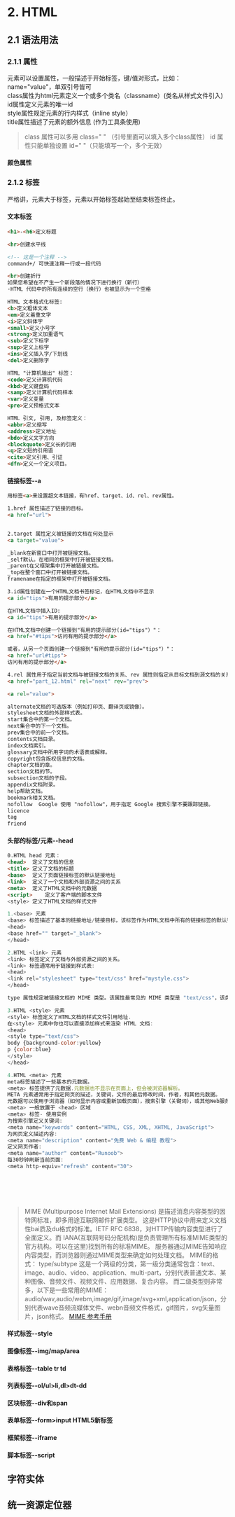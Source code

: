 # 2. HTML



## 2.1 语法用法

### 2.1.1 属性

 元素可以设置属性，一般描述于开始标签，键/值对形式，比如：name="value"，单双引号皆可  
 class属性为html元素定义一个或多个类名（classname）(类名从样式文件引入)  
id属性定义元素的唯一id  
style属性规定元素的行内样式（inline style）  
title属性描述了元素的额外信息 (作为工具条使用)  
> class 属性可以多用 class=" " （引号里面可以填入多个class属性）
> id 属性只能单独设置 id=" "（只能填写一个，多个无效）

#### 颜色属性



### 2.1.2 标签

严格讲，元素大于标签，元素以开始标签起始至结束标签终止。

#### 文本标签
```html
<h1>-<h6>定义标题

<hr>创建水平线

<!-- 这是一个注释 -->
command+/ 可快速注释一行或一段代码

<br>创建折行
如果您希望在不产生一个新段落的情况下进行换行（新行）
·HTML 代码中的所有连续的空行（换行）也被显示为一个空格

HTML 文本格式化标签:
<b>定义粗体文本
<em>定义着重文字
<i>定义斜体字
<small>定义小号字
<strong>定义加重语气
<sub>定义下标字
<sup>定义上标字
<ins>定义插入字/下划线
<del>定义删除字

HTML "计算机输出" 标签：
<code>定义计算机代码
<kbd>定义键盘码
<samp>定义计算机代码样本
<var>定义变量
<pre>定义预格式文本

HTML 引文, 引用, 及标签定义：
<abbr>定义缩写
<address>定义地址
<bdo>定义文字方向
<blockquote>定义长的引用
<q>定义短的引用语
<cite>定义引用、引证
<dfn>定义一个定义项目。
```
#### 链接标签--a
```html
用标签<a>来设置超文本链接，有href、target、id、rel、rev属性。

1.href 属性描述了链接的目标。
<a href="url">


2.target 属性定义被链接的文档在何处显示
<a target="value">

_blank在新窗口中打开被链接文档。
_self默认。在相同的框架中打开被链接文档。
_parent在父框架集中打开被链接文档。
_top在整个窗口中打开被链接文档。
framename在指定的框架中打开被链接文档。

3.id属性创建在一个HTML文档书签标记，在HTML文档中不显示
<a id="tips">有用的提示部分</a>

在HTML文档中插入ID:
<a id="tips">有用的提示部分</a>

在HTML文档中创建一个链接到"有用的提示部分(id="tips"）"：
<a href="#tips">访问有用的提示部分</a>

或者，从另一个页面创建一个链接到"有用的提示部分(id="tips"）"：
<a href="url#tips">
访问有用的提示部分</a>

4.rel 属性用于指定当前文档与被链接文档的关系、rev 属性则指定从目标文档到源文档的关系，这两种属性可以在 <a> 标签中同时使用。
<a href="part_12.html" rel="next" rev="prev">

<a rel="value">

alternate文档的可选版本（例如打印页、翻译页或镜像）。
stylesheet文档的外部样式表。
start集合中的第一个文档。
next集合中的下一个文档。
prev集合中的前一个文档。
contents文档目录。
index文档索引。
glossary文档中所用字词的术语表或解释。
copyright包含版权信息的文档。
chapter文档的章。
section文档的节。
subsection文档的子段。
appendix文档附录。
help帮助文档。
bookmark相关文档。
nofollow  Google 使用 "nofollow"，用于指定 Google 搜索引擎不要跟踪链接。
licence
tag
friend
```
#### 头部的标签/元素--head
```html
0.HTML head 元素：
<head>	定义了文档的信息
<title>	定义了文档的标题
<base>	定义了页面链接标签的默认链接地址
<link>	定义了一个文档和外部资源之间的关系
<meta>	定义了HTML文档中的元数据
<script>	定义了客户端的脚本文件
<style>	定义了HTML文档的样式文件

1.<base> 元素
<base> 标签描述了基本的链接地址/链接目标，该标签作为HTML文档中所有的链接标签的默认链接:
<head>
<base href="" target="_blank">
</head>

2.HTML <link> 元素
<link> 标签定义了文档与外部资源之间的关系。
<link> 标签通常用于链接到样式表:
<head>
<link rel="stylesheet" type="text/css" href="mystyle.css">
</head>

type 属性规定被链接文档的 MIME 类型。该属性最常见的 MIME 类型是 "text/css"，该类型描述样式表。

3.HTML <style> 元素
<style> 标签定义了HTML文档的样式文件引用地址.
在<style> 元素中你也可以直接添加样式来渲染 HTML 文档:
<head>
<style type="text/css">
body {background-color:yellow}
p {color:blue}
</style>
</head>

4.HTML <meta> 元素
meta标签描述了一些基本的元数据。
<meta> 标签提供了元数据.元数据也不显示在页面上，但会被浏览器解析。
META 元素通常用于指定网页的描述，关键词，文件的最后修改时间，作者，和其他元数据。
元数据可以使用于浏览器（如何显示内容或重新加载页面），搜索引擎（关键词），或其他Web服务。
<meta> 一般放置于 <head> 区域
<meta> 标签- 使用实例
为搜索引擎定义关键词:
<meta name="keywords" content="HTML, CSS, XML, XHTML, JavaScript">
为网页定义描述内容:
<meta name="description" content="免费 Web & 编程 教程">
定义网页作者:
<meta name="author" content="Runoob">
每30秒钟刷新当前页面:
<meta http-equiv="refresh" content="30">







```

>MIME (Multipurpose Internet Mail Extensions) 是描述消息内容类型的因特网标准，即多用途互联网邮件扩展类型。
>这是HTTP协议中用来定义文档性bai质及du格式的标准。IETF RFC 6838，对HTTP传输内容类型进行了全面定义。而 IANA(互联网号码分配机构)是负责管理所有标准MIME类型的官方机构。可以在这里)找到所有的标准MIME。
>服务器通过MIME告知响应内容类型，而浏览器则通过MIME类型来确定如何处理文档。
>MIME的格式：
type/subtype
这是一个两级的分类，第一级分类通常包含：text、image、audio、video、application、multi-part，分别代表普通文本、某种图像、音频文件、视频文件、应用数据、复合内容。
而二级类型则非常多，以下是一些常用的MIME：audio/wav,audio/webm,image/gif,image/svg+xml,application/json，分别代表wave音频流媒体文件、webn音频文件格式，gif图片，svg矢量图片，json格式。
[MIME 参考手册](https://www.w3school.com.cn/media/media_mimeref.asp)








#### 样式标签--style

#### 图像标签--img/map/area

#### 表格标签--table tr td

#### 列表标签--ol/ul>li,dl>dt-dd

#### 区块标签--div和span

#### 表单标签--form>input  HTML5新标签

#### 框架标签--iframe

#### 脚本标签--script


## 字符实体

## 统一资源定位器










